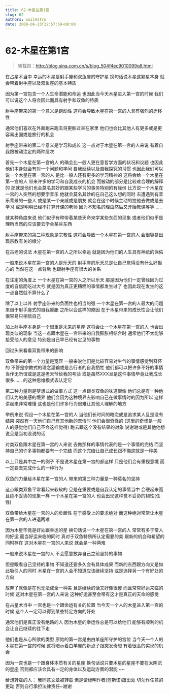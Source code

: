 ```yaml
---
title: 62-木星在第1宫
slug: 62
authors: soilAstro
date: 2008-06-13T22:57:59+08:00
---
```

# 62-木星在第1宫

> 转载自：http://blog.sina.com.cn/s/blog_504f4ec9010099q8.html

在占星术当中
幸运的木星是射手座和双鱼座的守护星
换句话说木星这颗星本身
就会带着射手座以及双鱼座的基本特质


因为第一宫包含一个人生命潜能和命运
也因此当今天木星进入第一宫的时候
我们可以说这个人将会因此而具有射手和双鱼的特质


射手座带来的第一个意义是跑动性
这将会导致木星在第一宫的人具有强烈的迁移性


通常他们喜欢在外面跑来跑去将更胜过呆在家里
他们也会比其他人有更多或是更容易出国或是旅行的机会


射手座带来的第二个意义是学习和成长
这一点对于木星在第一宫的人来说
有着自我跟被动注定的两种层次


首先一个木星在第一宫的人
的确会比一般人更在意哲学方面的状况和议题
也因此他们本身就会有对一个问题和学问
自我延续以及自我探究的习惯
也因此我们可以说一个木星在第一宫的人
是比一般人还有更多的学习精神的
这将会给一个木星在第一宫的人
带来许多的学习和自我成长的机会
而被动的部分是比较难合理的解释的
那就是他们也会莫名其妙的跟某些学习的事务特别的有缘份
比方说一个木星在一宫的人突然的想要学音乐
他就会莫名其妙的在自己这么想的同时
去遭遇到有音乐背景的一些人
或是某一个亲戚或是朋友
就会在这个时候主动的拉他去做或是去学习
或是明明已经不打算开课的老师
因为不知名的理由然后又开始教课等等……


就某种角度来说
他们似乎有种带着某些天命来学某些东西的现象
或者他们似乎是理所当然的应该要去学会某些东西


射手座带来的第三种现象是宗教性
这将会导致一个木星在第一宫的人
会很容易出现宗教有关的缘分


在古老的说法
木星在第一宫的人之所以幸运
就是因为他们的人生具有神祇的保佑


一般来说木星在第一宫的人是乐天的
射手座的乐天总是让自己觉得没有什么好担心的
当然在这一点背后
也跟射手座有很大的关系


在注定的角度上
一个木星在第一宫的人之所以乐天
那是因为他们一定曾经因为过度的自信而吃过大亏
就是因为真正更糟糕的事情都发生过了
也因此现在发生的这一点自然就不算什么了


除了以上以外
射手座带来的负面性也相当的强
一个木星在第一宫的人最大的问题
来自于射手座式的自我膨胀
之所以会这样的原因
在于木星带来的成长性会让他们很容易只相信自己


加上射手座本身是一个很重是未来的星座
这将会让一个木星在第一宫的人
也会出现类似的现象
当这一点跟木星在一宫带来的自我膨胀相结合时
通常他们不太能够接受他人的意见
特别是自己早已经有定见的事物


回过头来看看双鱼带来的影响


双鱼带来的第一个力量是宽容
一般来说他们是比较容易对生气的事情感觉到释怀的
不管是宗教式的理念灌输或是苦行者的自我牺牲
他们都可以把许多不好的事情
当作无所谓或是这是老天爷给我的考验
或是虽然XXX旦是这件事情毕竟让我成长很多……
的这种思维模式去认定它


第二种力量则是梦想式的做事方式
这一点跟类双鱼的味道很像
他们总是有一种他们认为的美感的境界
他们会因为这种境界去影响自己在做事情时的因为所以
这样讲起来非常难懂
这也是他们许多行为很难让其他人理解的地方


举例来说
假设一个木星在第一宫的人
当他们长时间的暗恋或是追求某人旦是没有结果
突然有一天他们自己有其他新的恋情时
他们会很奇怪的
(这里的奇怪是一般人的感觉他们自己不会这样觉得)
跑去跟这个没有结果的对象
说谢谢或是其他他想说旦是当初没说的话


对类双鱼跟木星在第一宫的人来说
去做那样的事情代表的是一个事情的完结
而坚持自己的许多事物都要有一个完结
而这个完结让自己成长跟不悔这就是一种美


以上只是其中之一的例子
不是说木星在第一宫的都这样
只是他们会有重视意境
而一定要去完成什么的一种行为


双鱼的力量给木星在第一宫的人
带来的第三种力量是一种莫名的坚持


这点跟类双鱼平常看起来软软的
旦是在重要或是自我认定的事情当中
会硬起来而且绝不妥协的现象一样
一个木星在第一宫的人
也会出现这种觉不妥协的韧性(任性)


双鱼带给木星在一宫的人的负面性
在于感受上的要求绝对
而这种绝对常常让木星在第一宫的人进退两难


因为木星毕竟是好处跟幸运的星
换句话说一个木星在第一宫的人
常常有多于常人的好运
而当好运来临的同时
真对于双鱼特质所认定需要的美
跟新的机会和希望的同时存在
这对木星在一宫的人来说
就会是一种两难


一般来说木星在一宫的人
不会愿意放弃自己之前坚持的事物


但是眼看自己坚持的事物
不知道还要多久会有具体成果
而新的东西跟方向又是如此吸引人的同时
木星在一宫的人会不知道应该继续坚持
或是选择另一个有好处的方向


放弃了就像是在也无法成全一种美
旦是继续的话又好像很傻
而且常常好运来临的时候
这对木星在第一宫的人来说
这种好运甚至会带有这才是真正的天命的感觉


在占星术当中
一宫也是一个跟命运有关的位置
当今天一个人的木星进入第一宫的时候
这个人一定可以得到某些特定方向的好处


通常他们是真正没有绝路的人
因为木星的幸运性总是可以给他们
能够有顺利的机会让自己继续的往下走


他们也是从心所欲的类型
原始的第一宫是由白羊座所守护的宫位
当今天一个人的木星在第一宫的时候
这将暗示着白羊座的新点子跟突发奇想
有着很高的实现的机会


因为一宫也是一个跟身体本质有关的星座
换句话说只要木星的星座不要在太阴沉的星座
否则都应该会具有一定的身体以及运动方面的潜能
~~


给想转载的人：
我同意文章被转载
但是请标明作者(蓝斯诺)跟出处
切勿作任意的更动
否则自行承担法律责任~谢谢


 


  